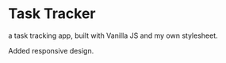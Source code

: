 # Task Tracker

a task tracking app, built with Vanilla JS and my own stylesheet. 

Added responsive design.
